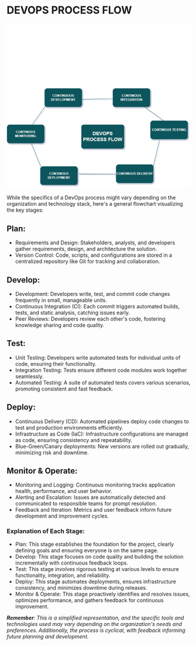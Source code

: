 # DEVOPS PROCESS FLOW
![DevOps Process Flow](<DevOps Process Flow.drawio.png>)

While the specifics of a DevOps process might vary depending on the organization and technology stack, here's a general flowchart visualizing the key stages:

## Plan:
- Requirements and Design: Stakeholders, analysts, and developers gather requirements, design, and architecture the solution.
- Version Control: Code, scripts, and configurations are stored in a centralized repository like Git for tracking and collaboration.
## Develop:
- Development: Developers write, test, and commit code changes frequently in small, manageable units.
- Continuous Integration (CI): Each commit triggers automated builds, tests, and static analysis, catching issues early.
- Peer Reviews: Developers review each other's code, fostering knowledge sharing and code quality.
## Test:
- Unit Testing: Developers write automated tests for individual units of code, ensuring their functionality.
- Integration Testing: Tests ensure different code modules work together seamlessly.
- Automated Testing: A suite of automated tests covers various scenarios, promoting consistent and fast feedback.
## Deploy:
- Continuous Delivery (CD): Automated pipelines deploy code changes to test and production environments efficiently.
- Infrastructure as Code (IaC): Infrastructure configurations are managed as code, ensuring consistency and repeatability.
- Blue-Green/Canary deployments: New versions are rolled out gradually, minimizing risk and downtime.
## Monitor & Operate:
- Monitoring and Logging: Continuous monitoring tracks application health, performance, and user behavior.
- Alerting and Escalation: Issues are automatically detected and communicated to responsible teams for prompt resolution.
- Feedback and Iteration: Metrics and user feedback inform future development and improvement cycles.
### Explanation of Each Stage:
- Plan: This stage establishes the foundation for the project, clearly defining goals and ensuring everyone is on the same page.
- Develop: This stage focuses on code quality and building the solution incrementally with continuous feedback loops.
- Test: This stage involves rigorous testing at various levels to ensure functionality, integration, and reliability.
- Deploy: This stage automates deployments, ensures infrastructure consistency, and minimizes downtime during releases.
- Monitor & Operate: This stage proactively identifies and resolves issues, optimizes performance, and gathers feedback for continuous improvement.

***Remember**: This is a simplified representation, and the specific tools and technologies used may vary depending on the organization's needs and preferences. Additionally, the process is cyclical, with feedback informing future planning and development.*


